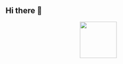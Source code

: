 ## Hi there 👋

<div id="header" align="center">
  <img src="https://i.giphy.com/media/v1.Y2lkPTc5MGI3NjExMDM2Mmk1cTB2bW5mM3lhbDRvMDVlbXIzd2N3bzBmenRxemtsYWdnMCZlcD12MV9pbnRlcm5hbF9naWZfYnlfaWQmY3Q9Zw/3o8doX3CFxHcudgkHS/giphy.gif" width="100"/>
</div>

